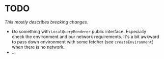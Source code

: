 # TODO

_This mostly describes breaking changes._

- Do something with `LocalQueryRenderer` public interface. Especially check the environment and our network requirements. It's a bit awkward to pass down environment with some fetcher (see `createEnvironment`) when there is no network.
- ...
